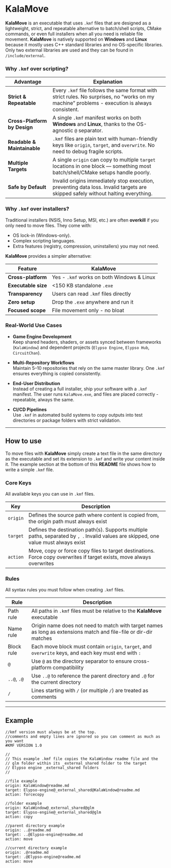 # KalaMove

**KalaMove** is an executable that uses `.kmf` files that are designed as a lightweight, strict, and repeatable alternative to batch/shell scripts, CMake commands, or even full installers when all you need is reliable file movement. **KalaMove** is natively supported on **Windows** and **Linux** because it mostly uses C++ standard libraries and no OS-specific libraries. Only two external libraries are used and they can be found in `/include/external`.

### Why `.kmf` over scripting?  

| Advantage                  | Explanation |
|----------------------------|-------------|
| **Strict & Repeatable**    | Every `.kmf` file follows the same format with strict rules. No surprises, no “works on my machine” problems - execution is always consistent. |
| **Cross-Platform by Design** | A single `.kmf` manifest works on both **Windows** and **Linux**, thanks to the OS-agnostic `@` separator. |
| **Readable & Maintainable** | `.kmf` files are plain text with human-friendly keys like `origin`, `target`, and `overwrite`. No need to debug fragile scripts. |
| **Multiple Targets**       | A single `origin` can copy to multiple `target` locations in one block — something most batch/shell/CMake setups handle poorly. |
| **Safe by Default**        | Invalid origins immediately stop execution, preventing data loss. Invalid targets are skipped safely without halting everything. |

### Why `.kmf` over installers?  

Traditional installers (NSIS, Inno Setup, MSI, etc.) are often **overkill** if you only need to move files. They come with:  
- OS lock-in (Windows-only).  
- Complex scripting languages.  
- Extra features (registry, compression, uninstallers) you may not need.  

**KalaMove** provides a simpler alternative:  

| Feature                    | KalaMove |
|----------------------------|----------|
| **Cross-platform**         | Yes - `.kmf` works on both Windows & Linux |
| **Executable size**        | <150 KB standalone `.exe` |
| **Transparency**           | Users can read `.kmf` files directly |
| **Zero setup**             | Drop the `.exe` anywhere and run it |
| **Focused scope**          | File movement only - no bloat |

### Real-World Use Cases  

- **Game Engine Development**  
  Keep shared headers, shaders, or assets synced between frameworks (`KalaWindow`) and dependent projects (`Elypso Engine`, `Elypso Hub`, `CircuitChan`).  

- **Multi-Repository Workflows**  
  Maintain 5–10 repositories that rely on the same master library. One `.kmf` ensures everything is copied consistently.  

- **End-User Distribution**  
  Instead of creating a full installer, ship your software with a `.kmf` manifest. The user runs `KalaMove.exe`, and files are placed correctly - repeatable, always the same.  

- **CI/CD Pipelines**  
  Use `.kmf` in automated build systems to copy outputs into test directories or package folders with strict validation.  

---

## How to use 

To move files with **KalaMove** simply create a text file in the same directory as the executable and set its extension to `.kmf` and write your content inside it. The example section at the bottom of this **README** file shows how to write a simple `.kmf` file.

### Core Keys

All available keys you can use in `.kmf` files.

| Key          | Description |
|--------------|-------------|
| `origin`     | Defines the source path where content is copied from, the origin path must always exist |
| `target`     | Defines the destination path(s). Supports multiple paths, separated by `, `. Invalid values are skipped, one value must always exist |
| `action`     | Move, copy or force copy files to target destinations. Force copy overwrites if target exists, move always overwrites |

### Rules

All syntax rules you must follow when creating `.kmf` files.

| Rule          | Description |
|---------------|-------------|
| Path rule     | All paths in `.kmf` files must be relative to the **KalaMove** executable |
| Name rule     | Origin name does not need to match with target names as long as extensions match and file-file or dir-dir matches |
| Block rule    | Each move block must contain `origin`, `target`, and `overwrite` keys, and each key must end with `: ` |
| `@`           | Use `@` as the directory separator to ensure cross-platform compatibility |
| `..@`, `.@`   | Use `..@` to reference the parent directory and `.@` for the current directory |
| `/`           | Lines starting with `/` (or multiple `/`) are treated as comments |

---

## Example

```
//kmf version must always be at the top.
//comments and empty lines are ignored so you can comment as much as you want
#KMF VERSION 1.0

//
// This example .kmf file copies the KalaWindow readme file and the
// glm folder within its _external_shared folder to the target
// Elypso engine _external_shared folders
//

//file example
origin: KalaWindow@readme.md
target: Elypso-engine@_external_shared@KalaWindow@readme.md
action: forcecopy

//folder example
origin: KalaWindow@_external_shared@glm
target: Elypso-engine@_external_shared@glm
action: copy

//parent directory example
origin: ..@readme.md
target: ..@Elypso-engine@readme.md
action: move

//current directory example
origin: .@readme.md
target: .@Elypso-engine@readme.md
action: move
```